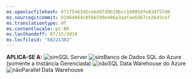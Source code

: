 ```yaml
---
ms.openlocfilehash: 6717546345cebd87d9b19bcc18005dfe034f57d6
ms.sourcegitcommit: b2464064c0566590e486a3aafae6d67ce2645cef
ms.translationtype: HT
ms.contentlocale: pt-BR
ms.lasthandoff: 07/15/2019
ms.locfileid: "68221302"
---
```

<Token>**APLICA-SE A:** ![sim](media/yes.png)SQL Server ![sim](media/yes.png)Banco de Dados SQL do Azure (somente a Instância Gerenciada) ![não](media/no.png)SQL Data Warehouse do Azure ![não](media/no.png)Parallel Data Warehouse </Token>

